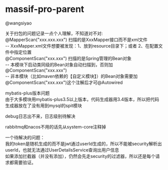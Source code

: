 # massif-pro-parent

@wangsiyao
 
关于扫包的问题记录一点个人理解，不知道对不对:  
    @MapperScan("xxx.xxx.xxx")  扫描的是XxxMapper接口而不是xml文件  
        -- XxxMapper.xml文件想要被发现：1、放到resource目录下；或者 2、在配置文件中指定位置  
    @ComponentScan("xxx.xxx") 扫描的是Spring管理的Bean对象  
        -- 本模块下启动类同级的Bean对象自动扫描到，否则加@ComponentScan("xxx.xxx")  
        -- 非本模块（比如maven依赖的【自定义模块】）的Bean对象需要加@ComponentScan("xxx.xxx")这个注解后才可@Autowired


mybatis-plus版本问题  
    由于大多模块用mybatis-plus3.5以上版本，代码生成器用3.4版本，所以把代码生成器放在了没有用到mysql的spit模块

debug日志出不来，日志级别待解决  

rabbitmq和nacos不用的话先从system-core注释掉  

一个待解决的问题：  
我的token是随机生成的而不是jwt通过userId生成的，所以不能被security解析出userId，也就无法通过UserDetailsService查询出用户信息  
如果添加拦截器（并没有添加），仍然会先走security的过滤器，所以还是每个请求都需要验证。

